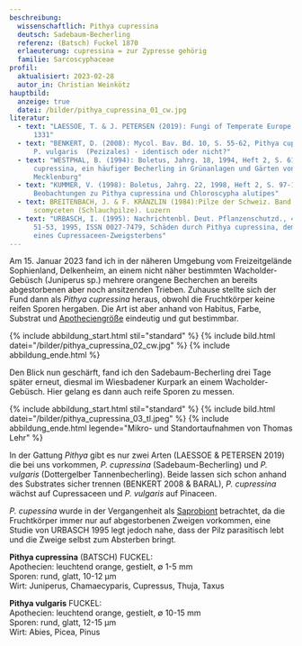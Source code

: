 ```yaml
---
beschreibung:
  wissenschaftlich: Pithya cupressina
  deutsch: Sadebaum-Becherling
  referenz: (Batsch) Fuckel 1870
  erlaeuterung: cupressina = zur Zypresse gehörig
  familie: Sarcoscyphaceae
profil:
  aktualisiert: 2023-02-28
  autor_in: Christian Weinkötz
hauptbild:
  anzeige: true
  datei: /bilder/pithya_cupressina_01_cw.jpg
literatur:
  - text: "LAESSOE, T. & J. PETERSEN (2019): Fungi of Temperate Europe, Volume 2, S.
      1331"
  - text: "BENKERT, D. (2008): Mycol. Bav. Bd. 10, S. 55-62, Pithya cupressina und
      P. vulgaris  (Pezizales) - identisch oder nicht?"
  - text: "WESTPHAL, B. (1994): Boletus, Jahrg. 18, 1994, Heft 2, S. 61-63, Pithya
      cupressina, ein häufiger Becherling in Grünanlagen und Gärten von
      Mecklenburg"
  - text: "KUMMER, V. (1998): Boletus, Jahrg. 22, 1998, Heft 2, S. 97-106,
      Beobachtungen zu Pithya cupressina und Chloroscypha alutipes"
  - text: BREITENBACH, J. & F. KRÄNZLIN (1984):Pilze der Schweiz. Band 1. A
      scomyceten (Schlauchpilze). Luzern
  - text: "URBASCH, I. (1995): Nachrichtenbl. Deut. Pflanzenschutzd., 47 (2), S.
      51-53, 1995, ISSN 0027-7479, Schäden durch Pithya cupressina, dem Erreger
      eines Cupressaceen-Zweigsterbens"
---
```

Am 15. Januar 2023 fand ich in der näheren Umgebung vom Freizeitgelände Sophienland, Delkenheim, an einem nicht näher bestimmten Wacholder-Gebüsch (Juniperus sp.) mehrere orangene Becherchen an bereits abgestorbenen aber noch ansitzenden Trieben. Zuhause stellte sich der Fund dann als *Pithya cupressina* heraus, obwohl die Fruchtkörper keine reifen Sporen hergaben. Die Art ist aber anhand von Habitus, Farbe, Substrat und [Apotheciengröße](Apothecien "Glossar") eindeutig und gut bestimmbar.

{% include abbildung_start.html stil="standard" %}
{% include bild.html datei="/bilder/pithya_cupressina_02_cw.jpg" %}
{% include abbildung_ende.html %}

Den Blick nun geschärft, fand ich den Sadebaum-Becherling drei Tage später erneut, diesmal im Wiesbadener Kurpark an einem Wacholder-Gebüsch. Hier gelang es dann auch reife Sporen zu messen.

{% include abbildung_start.html stil="standard" %}
{% include bild.html datei="/bilder/pithya_cupressina_03_tl.jpeg" %}
{% include abbildung_ende.html legende="Mikro- und Standortaufnahmen von Thomas Lehr" %}

In der Gattung *Pithya* gibt es nur zwei Arten (LAESSOE & PETERSEN 2019) die bei uns vorkommen, *P. cupressina* (Sadebaum-Becherling) und *P. vulgaris* (Dottergelber Tannenbecherling). Beide lassen sich schon anhand des Substrates sicher trennen (BENKERT 2008 & BARAL), *P. cupressina* wächst auf Cupressaceen und *P. vulgaris* auf Pinaceen.

*P. cupessina* wurde in der Vergangenheit als [Saprobiont](saprobiontisch "Glossar") betrachtet, da die Fruchtkörper immer nur auf abgestorbenen Zweigen vorkommen, eine Studie von URBASCH 1995 legt jedoch nahe, dass der Pilz parasitisch lebt und die Zweige selbst zum Absterben bringt.

**Pithya cupressina** (BATSCH) FUCKEL:  
Apothecien: leuchtend orange, gestielt, ∅ 1-5 mm  
Sporen: rund, glatt, 10-12 μm  
Wirt: Juniperus, Chamaecyparis, Cupressus, Thuja, Taxus

**Pithya vulgaris** FUCKEL:  
Apothecien: leuchtend orange, gestielt, ∅ 10-15 mm  
Sporen: rund, glatt, 12-15 μm  
Wirt: Abies, Picea, Pinus